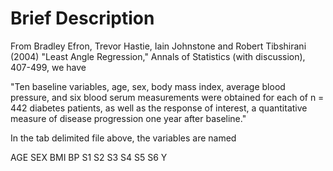 # Brief Description
From Bradley Efron, Trevor Hastie, Iain Johnstone and Robert Tibshirani (2004) "Least Angle Regression," Annals of Statistics (with discussion), 407-499, we have

"Ten baseline variables, age, sex, body mass index, average blood pressure, and six blood serum measurements were obtained for each of n = 442 diabetes patients, as well as the response of interest, a quantitative measure of disease progression one year after baseline."

In the tab delimited file above, the variables are named

AGE SEX BMI BP S1 S2 S3 S4 S5 S6 Y
